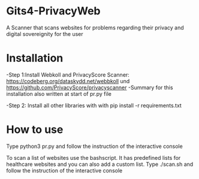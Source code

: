# Gits4-PrivacyWeb
A Scanner that scans websites for problems regarding their privacy and digital sovereignity for the user




# Installation
-Step 1:Install Webkoll and PrivacyScore Scanner:
https://codeberg.org/dataskydd.net/webbkoll und https://github.com/PrivacyScore/privacyscanner
-Summary for this installation also written at start of pr.py file

-Step 2: Install all other libraries with with pip install -r requirements.txt



# How to use
Type python3 pr.py and follow the instruction of the interactive console

To scan a list of websites use the bashscript. It has predefined lists for healthcare websites and you can also add a custom list. 
Type ./scan.sh and follow the instruction of the interactive console 

